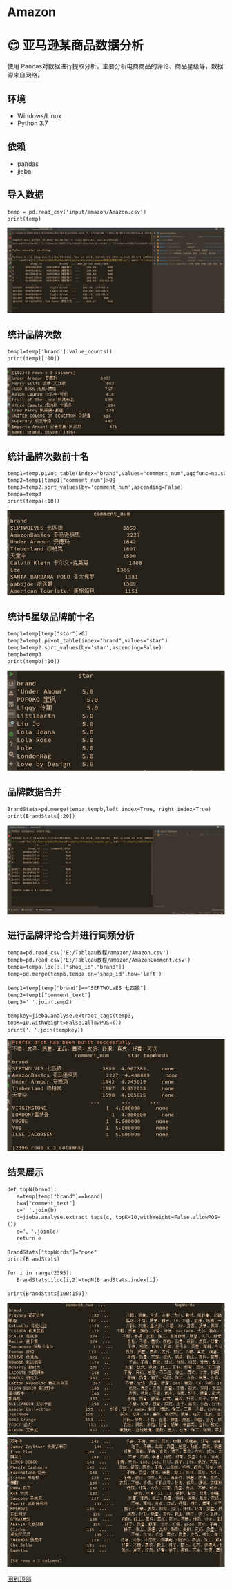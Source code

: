 # Amazon

# :blush: 亚马逊某商品数据分析

使用 Pandas对数据进行提取分析，主要分析电商商品的评论、商品星级等，数据源来自网络。

## 环境
* Windows/Linux
* Python 3.7
## 依赖
* pandas
* jieba

## 导入数据
 ```
temp = pd.read_csv('input/amazon/Amazon.csv')
print(temp)
 ```
![](https://github.com/seymourgao/Photo/blob/master/1.png)

## 统计品牌次数
 ```
temp1=temp['brand'].value_counts()
print(temp1[:10])
 ```
![](https://github.com/seymourgao/Photo/blob/master/2.png)

## 统计品牌次数前十名
 ```
temp1=temp.pivot_table(index="brand",values="comment_num",aggfunc=np.sum)
temp2=temp1[temp1["comment_num"]>0]
temp3=temp2.sort_values(by='comment_num',ascending=False)
tempa=temp3
print(tempa[:10])
 ```
![](https://github.com/seymourgao/Photo/blob/master/3.png)

## 统计5星级品牌前十名
 ```
temp1=temp[temp["star"]>0]
temp2=temp1.pivot_table(index="brand",values="star")
temp3=temp2.sort_values(by='star',ascending=False)
tempb=temp3
print(tempb[:10])

 ```
![](https://github.com/seymourgao/Photo/blob/master/4.png)

## 品牌数据合并
 ```
BrandStats=pd.merge(tempa,tempb,left_index=True, right_index=True)
print(BrandStats[:20])

 ```
![](https://github.com/seymourgao/Photo/blob/master/5.png)

## 进行品牌评论合并进行词频分析
 ```
tempa=pd.read_csv('E:/Tableau教程/amazon/Amazon.csv')
tempb=pd.read_csv('E:/Tableau教程/amazon/AmazonComment.csv')
tempa=tempa.loc[:,["shop_id","brand"]]
temp=pd.merge(tempb,tempa,on='shop_id',how='left')

temp1=temp[temp["brand"]=="SEPTWOLVES 七匹狼"]
temp2=temp1["comment_text"]
temp3=' '.join(temp2)

tempkey=jieba.analyse.extract_tags(temp3, topK=10,withWeight=False,allowPOS=())
print('、'.join(tempkey))
 ```
![](https://github.com/seymourgao/Photo/blob/master/7.png)

## 结果展示
 ```
def topN(brand):
    a=temp[temp["brand"]==brand]
    b=a["comment_text"]
    c=' '.join(b)
    d=jieba.analyse.extract_tags(c, topK=10,withWeight=False,allowPOS=())
    e='、'.join(d)
    return e

BrandStats["topWords"]="none"
print(BrandStats)

for i in range(2395):
    BrandStats.iloc[i,2]=topN(BrandStats.index[i])

print(BrandStats[100:150])
 ```
![](https://github.com/seymourgao/Photo/blob/master/8.png)
![](https://github.com/seymourgao/Photo/blob/master/9.png)



 
 
 
 
 
 [回到顶部](#readme)
